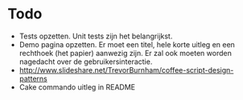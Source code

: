 # Todo

+ Tests opzetten. Unit tests zijn het belangrijkst.
+ Demo pagina opzetten. Er moet een titel, hele korte uitleg en een rechthoek (het papier) aanwezig zijn. Er zal ook moeten worden nagedacht over de gebruikersinteractie.
+ http://www.slideshare.net/TrevorBurnham/coffee-script-design-patterns
+ Cake commando uitleg in README